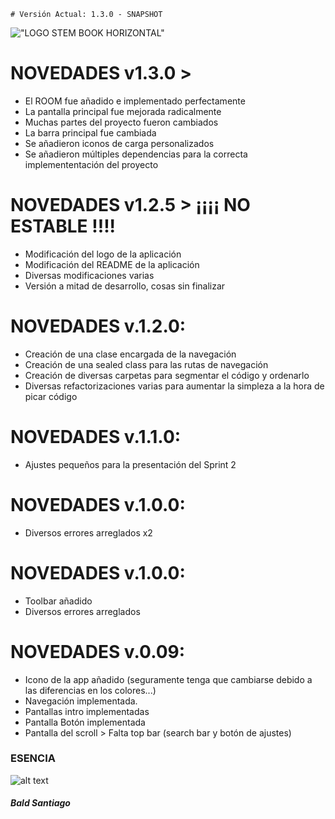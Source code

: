 

`# Versión Actual: 1.3.0 - SNAPSHOT`

!["LOGO STEM BOOK HORIZONTAL"](https://i.imgur.com/Jj1sCt6.png)

# NOVEDADES v1.3.0 > 

* El ROOM fue añadido e implementado perfectamente
* La pantalla principal fue mejorada radicalmente
* Muchas partes del proyecto fueron cambiados
* La barra principal fue cambiada
* Se añadieron iconos de carga personalizados
* Se añadieron múltiples dependencias para la correcta implemententación del proyecto


# NOVEDADES v1.2.5 > ¡¡¡¡ NO ESTABLE !!!!

* Modificación del logo de la aplicación
* Modificación del README de la aplicación
* Diversas modificaciones varias
* Versión a mitad de desarrollo, cosas sin finalizar



# NOVEDADES v.1.2.0:

* Creación de una clase encargada de la navegación
* Creación de una sealed class para las rutas de navegación
* Creación de diversas carpetas para segmentar el código y ordenarlo
* Diversas refactorizaciones varias para aumentar la simpleza a la hora de picar código
                
# NOVEDADES v.1.1.0:

* Ajustes pequeños para la presentación del Sprint 2

# NOVEDADES v.1.0.0:

* Diversos errores arreglados x2

# NOVEDADES v.1.0.0:

* Toolbar añadido
* Diversos errores arreglados


# NOVEDADES v.0.09:

* Icono de la app añadido (seguramente tenga que cambiarse debido a las diferencias en los colores...)
* Navegación implementada.
* Pantallas intro implementadas
* Pantalla Botón implementada
* Pantalla  del scroll > Falta top bar (search bar y botón de ajustes)


### ESENCIA
                
![alt text](https://encrypted-tbn0.gstatic.com/images?q=tbn:ANd9GcSIRJZHM68b6kd3wzMV4jJCOavHdFYKqIAklw&s)


##### Bald Santiago